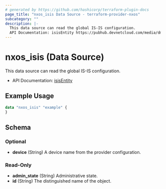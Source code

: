 ```yaml
---
# generated by https://github.com/hashicorp/terraform-plugin-docs
page_title: "nxos_isis Data Source - terraform-provider-nxos"
subcategory: ""
description: |-
  This data source can read the global IS-IS configuration.
  API Documentation: isisEntity https://pubhub.devnetcloud.com/media/dme-docs-10-2-2/docs/Routing%20and%20Forwarding/isis:Entity/
---
```


# nxos_isis (Data Source)

This data source can read the global IS-IS configuration.

- API Documentation: [isisEntity](https://pubhub.devnetcloud.com/media/dme-docs-10-2-2/docs/Routing%20and%20Forwarding/isis:Entity/)

## Example Usage

```terraform
data "nxos_isis" "example" {
}
```

<!-- schema generated by tfplugindocs -->
## Schema

### Optional

- **device** (String) A device name from the provider configuration.

### Read-Only

- **admin_state** (String) Administrative state.
- **id** (String) The distinguished name of the object.


